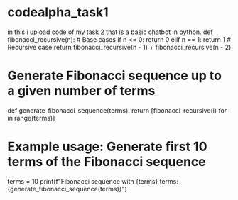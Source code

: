 # codealpha_task1
in this i upload code of my task 2 that is a basic chatbot in python.
def fibonacci_recursive(n):
    # Base cases
    if n <= 0:
        return 0
    elif n == 1:
        return 1
    # Recursive case
    return fibonacci_recursive(n - 1) + fibonacci_recursive(n - 2)

# Generate Fibonacci sequence up to a given number of terms
def generate_fibonacci_sequence(terms):
    return [fibonacci_recursive(i) for i in range(terms)]

# Example usage: Generate first 10 terms of the Fibonacci sequence
terms = 10
print(f"Fibonacci sequence with {terms} terms: {generate_fibonacci_sequence(terms)}")

